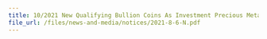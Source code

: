 ```yaml
---
title: 10/2021 New Qualifying Bullion Coins As Investment Precious Metals
file_url: /files/news-and-media/notices/2021-8-6-N.pdf
---
```

